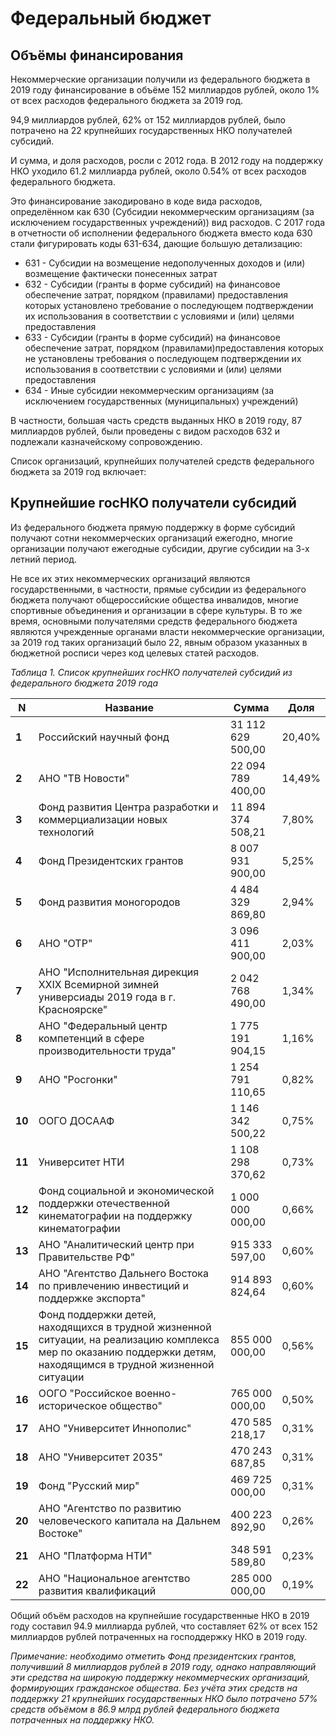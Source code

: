 # Федеральный бюджет

## Объёмы финансирования

Некоммерческие организации получили из федерального бюджета в 2019 году финансирование в объёме 152 миллиардов рублей, около 1% от всех расходов федерального бюджета за 2019 год.

94,9 миллиардов рублей, 62% от 152 миллиардов рублей, было потрачено на 22 крупнейших государственных НКО получателей субсидий.

И сумма, и доля расходов, росли с 2012 года. В 2012 году на поддержку НКО уходило 61.2 миллиарда рублей, около 0.54% от всех расходов федерального бюджета.

Это финансирование закодировано в коде вида расходов, определённом как 630 (Субсидии некоммерческим организациям (за исключением государственных учреждений)) вид расходов. С 2017 года в отчетности об исполнении федерального бюджета вместо кода 630 стали фигурировать коды 631-634, дающие большую детализацию:

- 631 - Субсидии на возмещение недополученных доходов и (или) возмещение фактически понесенных затрат
- 632 - Субсидии (гранты в форме субсидий) на финансовое обеспечение затрат, порядком (правилами) предоставления которых установлено требование о последующем подтверждении их использования в соответствии с условиями и (или) целями предоставления
- 633 - Субсидии (гранты в форме субсидий) на финансовое обеспечение затрат, порядком (правилами)предоставления которых не установлены требования о последующем подтверждении их использования в соответствии с условиями и (или) целями предоставления
- 634 - Иные субсидии некоммерческим организациям (за исключением государственных (муниципальных) учреждений)

В частности, большая часть средств выданных НКО в 2019 году, 87 миллиардов рублей, были проведены с видом расходов 632 и подлежали казначейскому сопровождению.

Список организаций, крупнейших получателей средств федерального бюджета за 2019 год включает:

## Крупнейшие госНКО получатели субсидий

Из федерального бюджета прямую поддержку в форме субсидий получают сотни некоммерческих организаций ежегодно, многие организации получают ежегодные субсидии, другие субсидии на 3-х летний период.

Не все их этих некоммерческих организаций являются государственными, в частности, прямые субсидии из федерального бюджета получают общероссийские общества инвалидов, многие спортивные объединения и организации в сфере культуры. В то же время, основными получателями средств федерального бюджета являются учрежденные органами власти некоммерческие организации, за 2019 год таких организаций было 22, явным образом указанных в бюджетной росписи через код целевых статей расходов.

_Таблица 1. Список крупнейших госНКО получателей субсидий из федерального бюджета 2019 года_

| **N** | **Название** | **Сумма** | **Доля** |
| --- | --- | --- | --- |
| **1** | Российский научный фонд | 31 112 629 500,00 | 20,40% |
| **2** | АНО "ТВ Новости" | 22 094 789 400,00 | 14,49% |
| **3** | Фонд развития Центра разработки и коммерциализации новых технологий | 11 894 374 508,21 | 7,80% |
| **4** | Фонд Президентских грантов | 8 007 931 900,00 | 5,25% |
| **5** | Фонд развития моногородов | 4 484 329 869,80 | 2,94% |
| **6** | АНО "ОТР" | 3 096 411 900,00 | 2,03% |
| **7** | АНО "Исполнительная дирекция XXIX Всемирной зимней универсиады 2019 года в г. Красноярске" | 2 042 768 490,00 | 1,34% |
| **8** | АНО "Федеральный центр компетенций в сфере производительности труда" | 1 775 191 904,15 | 1,16% |
| **9** | АНО "Росгонки" | 1 254 791 110,65 | 0,82% |
| **10** | ООГО ДОСААФ | 1 146 342 500,22 | 0,75% |
| **11** | Университет НТИ | 1 108 298 370,62 | 0,73% |
| **12** | Фонд социальной и экономической поддержки отечественной кинематографии на поддержку кинематографии | 1 000 000 000,00 | 0,66% |
| **13** | АНО "Аналитический центр при Правительстве РФ" | 915 333 597,00 | 0,60% |
| **14** | АНО "Агентство Дальнего Востока по привлечению инвестиций и поддержке экспорта" | 914 893 824,64 | 0,60% |
| **15** | Фонд поддержки детей, находящихся в трудной жизненной ситуации, на реализацию комплекса мер по оказанию поддержки детям, находящимся в трудной жизненной ситуации | 855 000 000,00 | 0,56% |
| **16** | ООГО "Российское военно-историческое общество" | 765 000 000,00 | 0,50% |
| **17** | АНО "Университет Иннополис" | 470 585 218,17 | 0,31% |
| **18** | АНО "Университет 2035" | 470 243 687,85 | 0,31% |
| **19** | Фонд "Русский мир" | 469 725 000,00 | 0,31% |
| **20** | АНО "Агентство по развитию человеческого капитала на Дальнем Востоке" | 400 223 892,90 | 0,26% |
| **21** | АНО "Платформа НТИ" | 348 591 589,80 | 0,23% |
| **22** | АНО "Национальное агентство развития квалификаций | 285 000 000,00 | 0,19% |

Общий объём расходов на крупнейшие государственные НКО в 2019 году составил 94.9 миллиарда рублей, что составляет 62% от всех 152 миллиардов рублей потраченных на господдержку НКО в 2019 году.

_Примечание: необходимо отметить Фонд президентских грантов, получивший 8 миллиардов рублей в 2019 году, однако направляющий эти средства на широкую поддержку некоммерческих организаций, формирующих гражданское общества. Без учёта этих средств на поддержку 21 крупнейших государственных НКО было потрачено 57% средств объёмом в 86.9 млрд рублей федерального бюджета потраченных на поддержку НКО._
